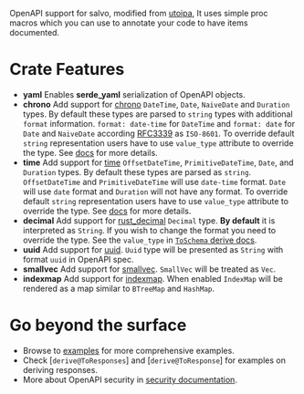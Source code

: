 OpenAPI support for salvo, modified from [utoipa](https://github.com/juhaku/utoipa), It uses simple proc macros which
you can use to annotate your code to have items documented.

# Crate Features

* **yaml** Enables **serde_yaml** serialization of OpenAPI objects.
* **chrono** Add support for [chrono](https://crates.io/crates/chrono) `DateTime`, `Date`, `NaiveDate` and `Duration`
  types. By default these types are parsed to `string` types with additional `format` information.
  `format: date-time` for `DateTime` and `format: date` for `Date` and `NaiveDate` according
  [RFC3339](https://xml2rfc.ietf.org/public/rfc/html/rfc3339.html#anchor14) as `ISO-8601`. To
  override default `string` representation users have to use `value_type` attribute to override the type.
  See [docs](https://docs.rs/salvo_oapi/latest/salvo_oapi/derive.ToSchema.html) for more details.
* **time** Add support for [time](https://crates.io/crates/time) `OffsetDateTime`, `PrimitiveDateTime`, `Date`, and `Duration` types.
  By default these types are parsed as `string`. `OffsetDateTime` and `PrimitiveDateTime` will use `date-time` format. `Date` will use
  `date` format and `Duration` will not have any format. To override default `string` representation users have to use `value_type` attribute
  to override the type. See [docs](https://docs.rs/salvo_oapi/latest/salvo_oapi/derive.ToSchema.html) for more details.
* **decimal** Add support for [rust_decimal](https://crates.io/crates/rust_decimal) `Decimal` type. **By default**
  it is interpreted as `String`. If you wish to change the format you need to override the type.
  See the `value_type` in [`ToSchema` derive docs][as_schema_derive].
* **uuid** Add support for [uuid](https://github.com/uuid-rs/uuid). `Uuid` type will be presented as `String` with
  format `uuid` in OpenAPI spec.
* **smallvec** Add support for [smallvec](https://crates.io/crates/smallvec). `SmallVec` will be treated as `Vec`.
* **indexmap** Add support for [indexmap](https://crates.io/crates/indexmap). When enabled `IndexMap` will be rendered as a map similar to
  `BTreeMap` and `HashMap`.

# Go beyond the surface

* Browse to [examples](https://github.com/salvo-rs/salvo/tree/master/examples) for more comprehensive examples.
* Check [`derive@ToResponses`] and [`derive@ToResponse`] for examples on deriving responses.
* More about OpenAPI security in [security documentation][security].

[path]: attr.path.html
[serde]: derive.ToSchema.html#partial-serde-attributes-support

[security]: openapi/security/index.html
[as_schema_derive]: derive.ToSchema.html